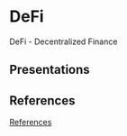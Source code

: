 # DeFi
DeFi - Decentralized Finance

## Presentations

## References
[References](references/README.md)

